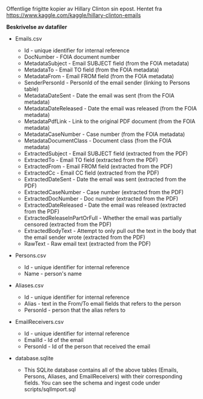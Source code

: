 Offentlige frigitte kopier av Hillary Clinton sin epost. Hentet fra https://www.kaggle.com/kaggle/hillary-clinton-emails

**Beskrivelse av datafiler**

* Emails.csv
  * Id - unique identifier for internal reference
  * DocNumber - FOIA document number
  * MetadataSubject - Email SUBJECT field (from the FOIA metadata)
  * MetadataTo - Email TO field (from the FOIA metadata)
  * MetadataFrom - Email FROM field (from the FOIA metadata)
  * SenderPersonId - PersonId of the email sender (linking to Persons table)
  * MetadataDateSent - Date the email was sent (from the FOIA metadata)
  * MetadataDateReleased - Date the email was released (from the FOIA metadata)
  * MetadataPdfLink - Link to the original PDF document (from the FOIA metadata)
  * MetadataCaseNumber - Case number (from the FOIA metadata)
  * MetadataDocumentClass - Document class (from the FOIA metadata)
  * ExtractedSubject - Email SUBJECT field (extracted from the PDF)
  * ExtractedTo - Email TO field (extracted from the PDF)
  * ExtractedFrom - Email FROM field (extracted from the PDF)
  * ExtractedCc - Email CC field (extracted from the PDF)
  * ExtractedDateSent - Date the email was sent (extracted from the PDF)
  * ExtractedCaseNumber - Case number (extracted from the PDF)
  * ExtractedDocNumber - Doc number (extracted from the PDF)
  * ExtractedDateReleased - Date the email was released (extracted from the PDF)
  * ExtractedReleaseInPartOrFull - Whether the email was partially censored (extracted from the PDF)
  * ExtractedBodyText - Attempt to only pull out the text in the body that the email sender wrote (extracted from the PDF)
  * RawText - Raw email text (extracted from the PDF)

  
* Persons.csv
  * Id - unique identifier for internal reference
  * Name - person's name

* Aliases.csv
  * Id - unique identifier for internal reference
  * Alias - text in the From/To email fields that refers to the person
  * PersonId - person that the alias refers to

* EmailReceivers.csv
  * Id - unique identifier for internal reference
  * EmailId - Id of the email
  * PersonId - Id of the person that received the email

* database.sqlite
  * This SQLite database contains all of the above tables (Emails, Persons, Aliases, and EmailReceivers) with their corresponding fields. You can see the schema and ingest code under scripts/sqlImport.sql
